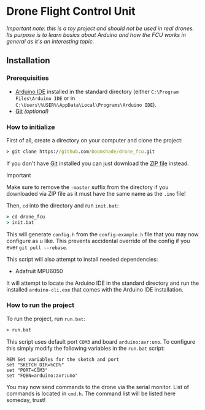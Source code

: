 # Drone Flight Control Unit

_Important note: this is a toy project and should not be used in real drones. Its purpose
is to learn basics about Arduino and how the FCU works in general as it's an interesting topic._

## Installation

### Prerequisities

- [Arduino IDE](https://www.arduino.cc/en/software) installed in the standard directory (either `C:\Program Files\Arduino IDE` or in `C:\Users\%USER%\AppData\Local\Programs\Arduino IDE`).
- [Git](https://git-scm.com/downloads/win) _(optional)_

### How to initialize

First of all, create a directory on your computer and clone the project:

```bat
> git clone https://github.com/Doomshade/drone_fcu.git
```

If you don't have [Git](https://git-scm.com/downloads/win) installed you can just download the [ZIP file](https://github.com/Doomshade/drone_fcu/archive/refs/heads/master.zip) instead.

> [!IMPORTANT]
> Make sure to remove the `-master` suffix from the directory if you downloaded via ZIP file as it must have the same name as the `.ino` file!

Then, `cd` into the directory and run `init.bat`:

```bat
> cd drone_fcu
> init.bat
```

This will generate `config.h` from the `config-example.h` file that you may now
configure as u like. This prevents accidental override of the config if you ever `git pull --rebase`.

This script will also attempt to install needed dependencies:

- Adafruit MPU6050

It will attempt to locate the Arduino IDE in the standard directory and run the
installed `arduino-cli.exe` that comes with the Arduino IDE installation.

### How to run the project

To run the project, run `run.bat`:

```bat
> run.bat
```

This script uses default port `COM3` and board `arduino:avr:uno`.
To configure this simply modify the following variables in the `run.bat` script:

```
REM Set variables for the sketch and port
set "SKETCH_DIR=%CD%"
set "PORT=COM3"
set "FQBN=arduino:avr:uno"
```

You may now send commands to the drone via the serial monitor. List of commands
is located in `cmd.h`. The command list will be listed here someday, trust!